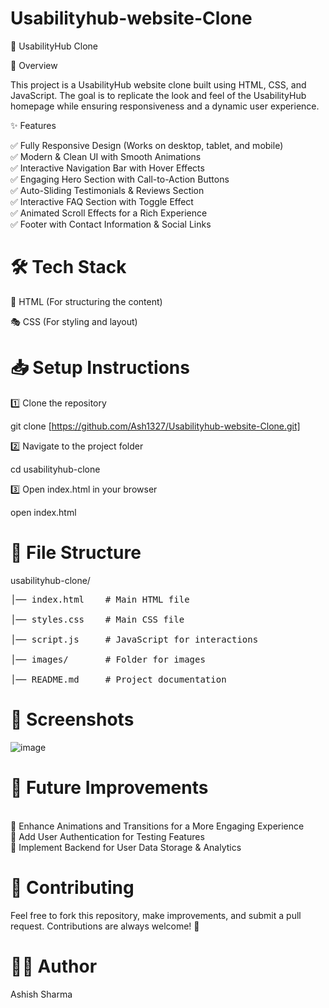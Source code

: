 # Usabilityhub-website-Clone
🌟 UsabilityHub Clone

🚀 Overview

This project is a UsabilityHub website clone built using HTML, CSS, and JavaScript. The goal is to replicate the look and feel of the UsabilityHub homepage while ensuring responsiveness and a dynamic user experience.

✨ Features

✅ Fully Responsive Design (Works on desktop, tablet, and mobile)
<br>✅ Modern & Clean UI with Smooth Animations <br>✅ Interactive Navigation Bar with Hover Effects<br>✅ Engaging Hero Section with Call-to-Action Buttons<br>✅ Auto-Sliding Testimonials & Reviews Section<br>✅ Interactive FAQ Section with Toggle Effect<br>✅ Animated Scroll Effects for a Rich Experience<br>✅ Footer with Contact Information & Social Links

# 🛠️ Tech Stack

🎨 HTML (For structuring the content)

🎭 CSS (For styling and layout)


# 📥 Setup Instructions

1️⃣ Clone the repository

git clone [https://github.com/Ash1327/Usabilityhub-website-Clone.git]

2️⃣ Navigate to the project folder

cd usabilityhub-clone

3️⃣ Open index.html in your browser

open index.html

# 📁 File Structure

usabilityhub-clone/<br>
<pre>│── index.html    # Main HTML file<br>
│── styles.css    # Main CSS file<br>
│── script.js     # JavaScript for interactions<br>
│── images/       # Folder for images<br>
│── README.md     # Project documentation<br></pre>

# 📸 Screenshots<br>

![image](https://github.com/user-attachments/assets/f10e1359-2044-449d-b350-b4c590369b9c)



# 🎯 Future Improvements
<br>
🚀 Enhance Animations and Transitions for a More Engaging Experience<br>🚀 Add User Authentication for Testing Features<br>🚀 Implement Backend for User Data Storage & Analytics

# 🤝 Contributing

Feel free to fork this repository, make improvements, and submit a pull request. Contributions are always welcome! 🎉


# 👨‍💻 Author<br>
Ashish Sharma
